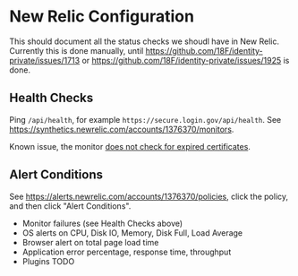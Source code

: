 # New Relic Configuration

This should document all the status checks we shoudl have in New Relic.
Currently this is done manually, until
https://github.com/18F/identity-private/issues/1713 or
https://github.com/18F/identity-private/issues/1925 is done.

## Health Checks

Ping `/api/health`, for example
`https://secure.login.gov/api/health`.  See
https://synthetics.newrelic.com/accounts/1376370/monitors.

Known issue, the monitor [does not check for expired
certificates](https://github.com/18F/identity-private/issues/1967).

## Alert Conditions

See https://alerts.newrelic.com/accounts/1376370/policies, click the policy,
and then click "Alert Conditions".

- Monitor failures (see Health Checks above)
- OS alerts on CPU, Disk IO, Memory, Disk Full, Load Average
- Browser alert on total page load time
- Application error percentage, response time, throughput
- Plugins TODO

